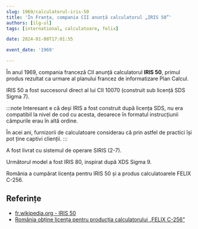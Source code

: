 ```yaml
---
slug: 1969/calculatorul-iris-50
title: 'În Franța, compania CII anunță calculatorul „IRIS 50”'
authors: [ilg-ul]
tags: [international, calculatoare, felix]

date: 2024-01-08T17:01:55

event_date: '1969'

---
```


În anul 1969, compania franceză CII anunță calculatorul **IRIS 50**, primul
produs rezultat ca urmare al planului francez de informatizare
Plan Calcul.

<!-- truncate -->

IRIS 50 a fost succesorul direct al lui CII 10070 (construit sub
licență SDS Sigma 7).

:::note
Interesant e că deși IRIS a fost construit după licența SDS, nu era
compatibil la nivel de cod cu acesta, deoarece în formatul instrucțiunii
câmpurile erau în altă ordine.

În acei ani, furnizorii de calculatoare considerau
că prin astfel de practici își pot ține captivi clienții.
:::

A fost livrat cu sistemul de operare SIRIS (2-7).

Următorul model a fost IRIS 80, inspirat după XDS Sigma 9.

România a cumpărat licența pentru IRIS 50 și a produs calculatoarele
FELIX C-256.

## Referințe

- [fr.wikipedia.org - IRIS 50](https://fr.wikipedia.org/wiki/Iris_50)
- [România obține licența pentru producția calculatorului „FELIX C-256”](/evenimente/1968/licenta-calculator-felix)
